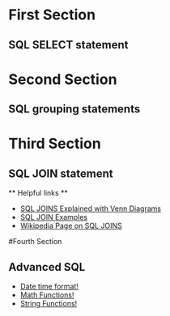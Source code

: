 # First Section
## SQL SELECT statement
# Second Section
## SQL grouping statements
# Third Section
## SQL JOIN statement

** Helpful links **
- [SQL JOINS Explained with Venn Diagrams](http://blog.codinghorror.com/a-visual-explanation-of-sql-joins/)
- [SQL JOIN Examples](http://www.sql-join.com/)
- [Wikipedia Page on SQL JOINS](https://en.wikipedia.org/wiki/Join_(SQL))


#Fourth Section
## Advanced SQL


- [Date time format!](https://www.postgresql.org/docs/12/functions-formatting.html)
- [Math Functions!](https://www.postgresql.org/docs/current/functions-math.html)
- [String Functions!](https://www.postgresql.org/docs/current/functions-string.html)

